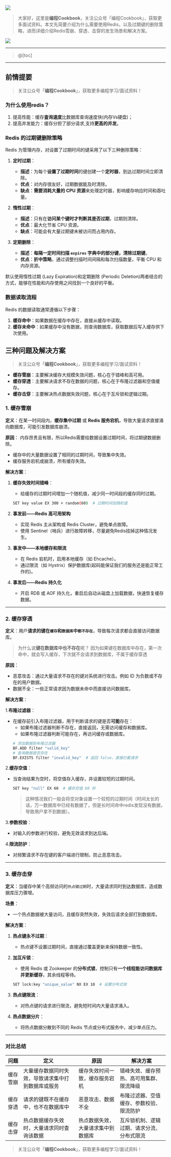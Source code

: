 ﻿![](https://github.com/CodingCookbook/Redis/blob/main/File/gzh.png)

> 大家好，这里是**编程Cookbook**，关注公众号「编程Cookbook」，获取更多面试资料。本文先简要介绍为什么需要使用Redis，以及过期键的删除策略，进而详细介绍Redis雪崩、穿透、击穿的发生场景和解决方案。

![](https://i-blog.csdnimg.cn/direct/bf3da31dbeff4ddc98685d9b8f0b65d5.png#pic_center)


---
> @[toc]

---
## 前情提要

> 关注公众号「**编程Cookbook**」，获取更多编程学习/面试资料！


### 为什么使用redis？
1. 提高性能：缓存**査询速度**比数据库查询速度快(内存Vs硬盘)；
2. 提高井发能力：缓存分担了部分请求,支持**更高的并发**。

### Redis 的过期键删除策略
Redis 为管理内存，对设置了过期时间的键采用了以下三种删除策略：

1. **定时过期**：
   - **描述**：为每个**设置了过期时间**的键创建一个**定时器**，到达过期时间立即清除。
   - **优点**：对内存很友好，过期数据能及时清除。
   - **缺点**：**需要消耗大量的 CPU 资源**来处理定时器，影响缓存响应时间和吞吐量。

2. **惰性过期**：
   - **描述**：只有在**访问某个键时才判断其是否过期**，过期则清除。
   - **优点**：最大化节省 CPU 资源。
   - **缺点**：可能会有大量过期键未被访问而占用内存。

3. **定期删除**：
   - **描述**：**每隔一定时间扫描 `expires` 字典中的部分键，清除过期键**。
   - **优点**：**折中策略**，通过调整扫描时间间隔和每次扫描数量，平衡 CPU 和内存资源。

默认使用惰性过期 (Lazy Expiration)和定期删除 (Periodic Deletion)两者结合的方式，能够在性能和内存使用之间找到一个良好的平衡。

### 数据读取流程
Redis 的数据读取通常遵循以下步骤：
1. **缓存命中**：如果数据在缓存中存在，直接从缓存中读取。
2. **缓存未命中**：如果缓存中没有数据，则查询数据库，获取数据后写入缓存供下次使用。

## 三种问题及解决方案

> 关注公众号「**编程Cookbook**」，获取更多编程学习/面试资料！


- **缓存雪崩**：主要解决缓存大规模失效问题，核心在于错峰和高可用。
- **缓存穿透**：主要解决请求不存在数据的问题，核心在于布隆过滤器和空值缓存。
- **缓存击穿**：主要解决热点数据失效问题，核心在于互斥锁和逻辑过期。
### 1. 缓存雪崩

**定义**：在某一时间段内，**缓存集中过期** 或 **Redis 服务宕机**，导致大量请求直接涌向数据库，可能引发数据库崩溃。

**原因**：
内存昂贵且有限，所以Redis需要给数据设置过期时间，将过期键数据删除。
- 缓存中的大量数据设置了相同的过期时间，导致集中失效。
- 缓存服务宕机或崩溃，所有缓存失效。

**解决方案**：
1. **缓存失效时间错峰**：
   - 给缓存的过期时间增加一个随机值，减少同一时间段的缓存同时过期。
   ```bash
   SET key value EX 300 + random(60)  # 过期时间加随机值
   ```

2. **事发前——Redis 高可用架构**
   - 实现 Redis 主从架构或 Redis Cluster，避免单点故障。
   - 使用 Sentinel（哨兵）进行故障转移，尽量避免Redis挂掉这种情况发生。

3. **事发中——本地缓存和限流**
   - 在 Redis 宕机时，启用本地缓存（如 Ehcache）。
   - 通过限流（如 Hystrix）保护数据库(起码能保证我们的服务还是能正常工作的)。

4. **事发后——Redis 持久化**
   - 开启 RDB 或 AOF 持久化，重启后自动从磁盘上加载数据，快速恢复缓存数据。

---

### 2. 缓存穿透

**定义**：用户**请求的键在`缓存`和`数据库`中`都不存在`**，导致每次请求都会直接访问数据库。
> 为什么说**键在数据库中也不存在**呢？
> 因为如果键在数据库中存在，第一次命中，就会写入缓存，下次就不会请求到数据库，不属于缓存穿透

**原因**：
- 恶意攻击：通过大量请求不存在的键对系统进行攻击。例如 ID 为负数或不存在的用户数据。
- 数据不全：一些正常请求因为数据未命中而直接访问数据库。

**解决方案**：

1.**布隆过滤器**：
- 在缓存前引入布隆过滤器，用于判断请求的键是否**可能**存在：
	- 如果布隆过滤器判断不存在，直接返回，无需访问缓存和数据库。
	- 如果布隆过滤器判断可能存在，再访问缓存或数据库。
   ```bash
   # 添加数据到布隆过滤器
   BF.ADD filter "valid_key"
   # 查询数据是否存在
   BF.EXISTS filter "invalid_key"  # 返回 false，直接拦截请求
   ```

2.**缓存空值**：
- 当查询结果为空时，将空值存入缓存，并设置较短的过期时间。
   ```bash
   SET key "null" EX 60  # 缓存空值 60 秒
   ```
   > 这种情况我们一般会将空对象设置一个较短的过期时间（时间太长的话，万一数据库中已经有数据了，但是长时间命中redis发现没有数据，导致用户拿不到数据）。
   > 
3.**参数校验**：
- 对输入的参数进行校验，避免无效请求到达后端。

4.**限流防护**：
- 对频繁请求不存在键的客户端进行限制，防止恶意攻击。

---

### 3. 缓存击穿

**定义**：当缓存中某个高频访问的`热点键过期`时，大量请求同时到达数据库，造成数据库压力骤增。

**场景**：
- 一个热点数据被大量访问，且缓存突然失效，失效后请求全部打到数据库。

**解决方案**：
1. **热点键永不过期**：
   - 热点键不设置过期时间，直接通过覆盖更新来保持数据一致性。

2. **加互斥锁**：
   - 使用 Redis 或 Zookeeper 的**分布式锁**，控制只有**一个线程能访问数据库并更新缓存**，其余线程等待。
   ```bash
   SET lock:key "unique_value" NX EX 10  # 设置分布式锁
   ```

3. **热点键限流**：
   - 对热点键的请求进行限流，避免短时间内大量请求涌入。

4. **热点数据分片**：
   - 将热点数据分散到不同的 Redis 节点或分布式服务中，减少单点压力。

---
### 对比总结

| **问题**   | **定义**                                                     | **原因**                                                   | **解决方案**                                                                                       |
|------------|--------------------------------------------------------------|------------------------------------------------------------|----------------------------------------------------------------------------------------------------|
| 缓存雪崩    | 大量缓存数据同时失效，导致请求集中打到数据库或服务            | 缓存失效时间一致，缓存服务宕机                              | 错峰失效、缓存预热、高可用集群、限流降级                                                         |
| 缓存穿透    | 请求的键既不在缓存中，也不在数据库中                         | 恶意攻击、数据不全                                          | 布隆过滤器、空值缓存、参数校验、限流防护                                                         |
| 缓存击穿    | 热点数据缓存失效时，大量请求同时查询该数据                   | 热点数据失效，大量请求集中到数据库                          | 互斥锁机制、逻辑过期、请求分流、分布式限流                                                       |


> 关注公众号「**编程Cookbook**」，获取更多编程学习/面试资料！

